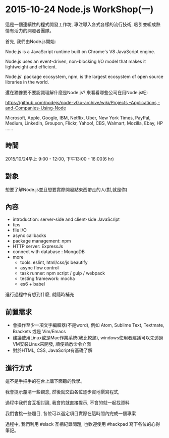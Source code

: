 # 2015-10-24 Node.js WorkShop(一)

這是一個連續性的程式開發工作坊, 專注導入各式各樣的流行技術, 吸引並組成熱情有活力的開發者團隊。

首先, 我們由Node.js開始: 

Node.js is a JavaScript runtime built on Chrome's V8 JavaScript engine. 

Node.js uses an event-driven, non-blocking I/O model that makes it lightweight and efficient. 

Node.js' package ecosystem, npm, is the largest ecosystem of open source libraries in the world.

還在猶豫要不要認識理解什麼是Node.js? 來看看哪些公司在用Node.js吧: 

https://github.com/nodejs/node-v0.x-archive/wiki/Projects,-Applications,-and-Companies-Using-Node

Microsoft, Apple, Google, IBM, Netflix, Uber, New York Times, PayPal, Medium, LinkedIn, Groupon, Flickr, Yahoo!, CBS, Walmart, Mozilla, Ebay, HP ......

## 時間

2015/10/24早上 9:00 - 12:00, 下午13:00 - 16:00(6 hr)

## 對象

想要了解Node.js並且想要實際開發點東西帶走的人(對,就是你)

## 內容

- introduction: server-side and client-side JavaScript 
- tips
- file I/O
- async callbacks
- package management: npm
- HTTP server: ExpressJs
- connect with database : MongoDB
- more
  - tools: eslint, html/css/js beautify
  - async flow control
  - task runner: npm script / gulp / webpack
  - testing framework: mocha
  - es6 + babel

進行過程中有想到什麼, 就隨時補充

## 前置需求

- 會操作至少一項文字編輯器(不是word), 例如 Atom, Sublime Text, Textmate, Brackets 或是 Vim/Emacs 
- 建議使用Linux或是Mac作業系統(我比較熟), windows使用者建議可以先透過VM安裝Linux來開發, 順便熟悉命令介面
- 對於HTML, CSS, JavaScript有基礎了解

## 進行方式

這不是手把手的在台上講下面聽的教學。

我會提示釐清一些觀念, 然後就交由各位逐步實地撰寫程式, 

過程中我們會互相討論, 我會的就直接提示, 不會的就一起找資料

我們會挑一些題目, 各位可以選定項目實際在這時間內完成一個專案

過程中, 我們利用 #slack 互相紀錄問題, 也歡迎使用 #hackpad 寫下各位的心得筆記。

